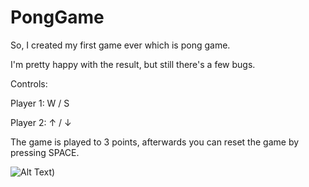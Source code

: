 # PongGame

So, I created my first game ever which is pong game. 

I'm pretty happy with the result, but still there's a few bugs.

Controls:

Player 1: W / S

Player 2: ↑ / ↓

The game is played to 3 points, afterwards you can reset the game by pressing SPACE.

![Alt Text](https://s5.ezgif.com/tmp/ezgif-5fdc2635eae114.gif))

